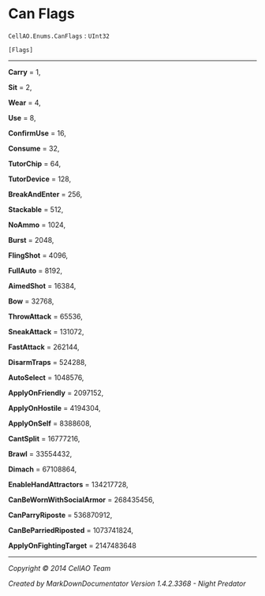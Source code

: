 # Can Flags #
`CellAO.Enums.CanFlags`   : `UInt32`  

`[Flags]`  

----------


**Carry** = 1,

**Sit** = 2,

**Wear** = 4,

**Use** = 8,

**ConfirmUse** = 16,

**Consume** = 32,

**TutorChip** = 64,

**TutorDevice** = 128,

**BreakAndEnter** = 256,

**Stackable** = 512,

**NoAmmo** = 1024,

**Burst** = 2048,

**FlingShot** = 4096,

**FullAuto** = 8192,

**AimedShot** = 16384,

**Bow** = 32768,

**ThrowAttack** = 65536,

**SneakAttack** = 131072,

**FastAttack** = 262144,

**DisarmTraps** = 524288,

**AutoSelect** = 1048576,

**ApplyOnFriendly** = 2097152,

**ApplyOnHostile** = 4194304,

**ApplyOnSelf** = 8388608,

**CantSplit** = 16777216,

**Brawl** = 33554432,

**Dimach** = 67108864,

**EnableHandAttractors** = 134217728,

**CanBeWornWithSocialArmor** = 268435456,

**CanParryRiposte** = 536870912,

**CanBeParriedRiposted** = 1073741824,

**ApplyOnFightingTarget** = 2147483648


----------

*Copyright © 2014 CellAO Team*

*Created by MarkDownDocumentator Version 1.4.2.3368 - Night Predator*


